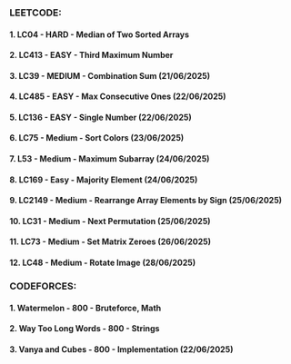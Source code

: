 ### LEETCODE:
#### 1. LC04    - HARD    - Median of Two Sorted Arrays
#### 2. LC413   - EASY    - Third Maximum Number
#### 3. LC39    - MEDIUM  - Combination Sum                     (21/06/2025)
#### 4. LC485   - EASY    - Max Consecutive Ones                (22/06/2025)
#### 5. LC136   - EASY    - Single Number                       (22/06/2025)
#### 6. LC75    - Medium  - Sort Colors                         (23/06/2025)
#### 7. L53     - Medium  - Maximum Subarray                    (24/06/2025)
#### 8. LC169   - Easy    - Majority Element                    (24/06/2025)
#### 9. LC2149  - Medium  - Rearrange Array Elements by Sign    (25/06/2025)
#### 10. LC31   - Medium  - Next Permutation                    (25/06/2025)
#### 11. LC73   - Medium  - Set Matrix Zeroes                   (26/06/2025)
#### 12. LC48   - Medium  - Rotate Image                        (28/06/2025)

### CODEFORCES:
#### 1. Watermelon - 800 - Bruteforce, Math
#### 2. Way Too Long Words - 800 - Strings
#### 3. Vanya and Cubes - 800 - Implementation (22/06/2025)

